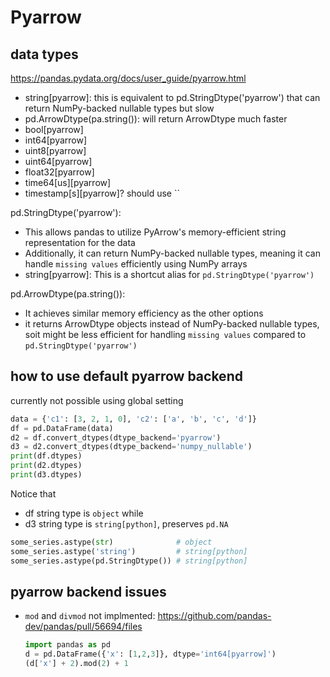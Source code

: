 # Pyarrow

## data types
https://pandas.pydata.org/docs/user_guide/pyarrow.html

- string[pyarrow]: this is equivalent to pd.StringDtype('pyarrow') that can return NumPy-backed nullable types but slow
- pd.ArrowDtype(pa.string()): will return ArrowDtype much faster
- bool[pyarrow]
- int64[pyarrow]
- uint8[pyarrow]
- uint64[pyarrow]
- float32[pyarrow]
- time64[us][pyarrow]
- timestamp[s][pyarrow]? should use ``

pd.StringDtype('pyarrow'): 
- This allows pandas to utilize PyArrow's memory-efficient string representation for the data
- Additionally, it can return NumPy-backed nullable types, meaning it can handle `missing values` efficiently using NumPy arrays
- string[pyarrow]: This is a shortcut alias for `pd.StringDtype('pyarrow')`

pd.ArrowDtype(pa.string()): 
- It achieves similar memory efficiency as the other options
- it returns ArrowDtype objects instead of NumPy-backed nullable types, soit might be less efficient for handling `missing values` compared to `pd.StringDtype('pyarrow')`

## how to use default pyarrow backend
currently not possible using global setting

```py
data = {'c1': [3, 2, 1, 0], 'c2': ['a', 'b', 'c', 'd']}
df = pd.DataFrame(data)
d2 = df.convert_dtypes(dtype_backend='pyarrow')
d3 = d2.convert_dtypes(dtype_backend='numpy_nullable')
print(df.dtypes)
print(d2.dtypes)
print(d3.dtypes)
```

Notice that 
- df string type is `object` while
- d3 string type is `string[python]`, preserves `pd.NA`
```py
some_series.astype(str)              # object
some_series.astype('string')         # string[python]
some_series.astype(pd.StringDtype()) # string[python]
```

## pyarrow backend issues
- `mod` and `divmod` not implmented: https://github.com/pandas-dev/pandas/pull/56694/files
  ```py
  import pandas as pd
  d = pd.DataFrame({'x': [1,2,3]}, dtype='int64[pyarrow]')
  (d['x'] + 2).mod(2) + 1  
  ```
